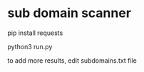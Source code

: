 <h1>sub domain scanner</h1>
<p>pip install requests</p>
<p>python3 run.py</p>
<p>to add more results, edit subdomains.txt file</p>
